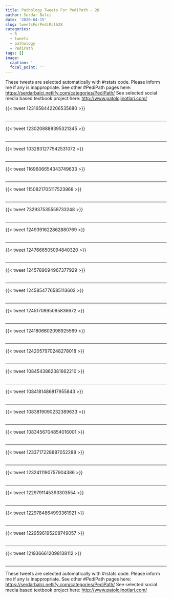 ```yaml
---
title: Pathology Tweets For PediPath - 28
author: Serdar Balci
date: '2020-04-15'
slug: tweetsForPediPath28
categories:
  - R
  - tweets
  - pathology
  - PediPath
tags: []
image:
  caption: ''
  focal_point: ''
---
```



These tweets are selected automatically with #rstats code. Please inform me if any is inappropriate.
See other #PediPath pages here: https://serdarbalci.netlify.com/categories/PediPath/ 
See selected social media based textbook project here: http://www.patolojinotlari.com/

{{< tweet 1231658442206535680 >}}
<br>
<br>
<hr>
{{< tweet 1230208888395321345 >}}
<br>
<br>
<hr>
{{< tweet 1032831277542531072 >}}
<br>
<br>
<hr>
{{< tweet 1169606654343749633 >}}
<br>
<br>
<hr>
{{< tweet 1150821705117523968 >}}
<br>
<br>
<hr>
{{< tweet 732937535559733248 >}}
<br>
<br>
<hr>
{{< tweet 1249391622862880769 >}}
<br>
<br>
<hr>
{{< tweet 1247666505094840320 >}}
<br>
<br>
<hr>
{{< tweet 1245789094967377929 >}}
<br>
<br>
<hr>
{{< tweet 1245854776585113602 >}}
<br>
<br>
<hr>
{{< tweet 1245170895095836672 >}}
<br>
<br>
<hr>
{{< tweet 1241806602098925569 >}}
<br>
<br>
<hr>
{{< tweet 1242057970248278018 >}}
<br>
<br>
<hr>
{{< tweet 1084543862381662210 >}}
<br>
<br>
<hr>
{{< tweet 1084181486817955843 >}}
<br>
<br>
<hr>
{{< tweet 1083819090232389633 >}}
<br>
<br>
<hr>
{{< tweet 1083456704854016001 >}}
<br>
<br>
<hr>
{{< tweet 1233717228887052288 >}}
<br>
<br>
<hr>
{{< tweet 1232411190757904386 >}}
<br>
<br>
<hr>
{{< tweet 1229791145393303554 >}}
<br>
<br>
<hr>
{{< tweet 1229784864993361921 >}}
<br>
<br>
<hr>
{{< tweet 1229596195208749057 >}}
<br>
<br>
<hr>
{{< tweet 1219366612098138112 >}}
<br>
<br>
<hr>


These tweets are selected automatically with #rstats code. Please inform me if any is inappropriate.
See other #PediPath pages here: https://serdarbalci.netlify.com/categories/PediPath/ 
See selected social media based textbook project here: http://www.patolojinotlari.com/

